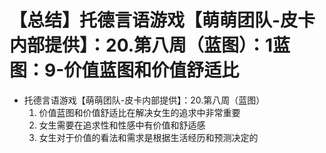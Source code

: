 # 【总结】托德言语游戏【萌萌团队-皮卡内部提供】：20.第八周（蓝图）：1蓝图：9-价值蓝图和价值舒适比

-   托德言语游戏【萌萌团队-皮卡内部提供】：20.第八周（蓝图）
    1.  价值蓝图和价值舒适比在解决女生的追求中非常重要
    2.  女生需要在追求性和性感中有价值和舒适感
    3.  女生对于价值的看法和需求是根据生活经历和预测决定的